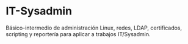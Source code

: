 # IT-Sysadmin
Básico-intermedio de administración Linux, redes, LDAP, certificados, scripting y reportería para aplicar a trabajos IT/Sysadmin.

